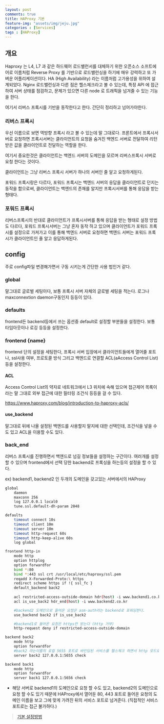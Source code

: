 ```yaml
---
layout: post
comments: true
title: HAProxy 기본
feature-img: "assets/img/jeju.jpg"
categories : [Services]
tags : [HAProxy]
---
```


## 개요

Haproxy 는 L4, L7 과 같은 하드웨어 로드밸런서를 대체하기 위한 오픈소스 소프트에어로 이름처럼 Reverse Proxy 를 기반으로 로드밸런싱을 하기에 매우 강력하고 또 가벼운 어플리케이션이다. HA (High Availability) 라는 이름처럼 고가용성을 위하여 설계되었다. Nginx 로드밸런싱과 다른 점은 헬스체크라고 볼 수 있는데, 특정 API 에 접근하여 서버 상태를 점검하고, 문제가 있으면 다른 node 로 트래픽을 넘겨줄 수 있는 기능을 한다.

여기서 리버스 프록시를 기반을 동작한다고 한다.
간단히 정리하고 넘어가야한다.

### 리버스 프록시

우선 이름으로 보면 역방향 프록시 라고 볼 수 있는데 말 그대로다. 프론트에서 프록시서버로 요청하면 프록시서버는 클라이언트의 요청을 숨겨진 백엔드 서버로 전달하여 리턴받은 값을 클라이언트로 전달하는 역할을 한다.

여기서 중요한것은 클라이언트는 백엔드 서버의 도메인을 모르며 리버스프록시 서버로 요청 한다는 것이다.

클라이언트는 그냥 리버스 프록시 서버가 하나의 서버인 줄 알고 요청하게된다.

포워드 프록시랑은 다르다, 포워드 프록시는 백엔드 서버의 응답을 클라이언트로 던지는 동작을 함으로써, 클라이언트는 백엔드의 존재를 알지만 프록시서버를 통해 응답을 받는 형태다.

### 포워드 프록시

리버스프록시의 반대로 클라이언트가 프록시서버를 통해 응답을 받는 형태로 설정 방법도 다르다, 포워드 프록시서버는 그냥 혼자 동작 하고 있으며 클라이언트가 포워드 프록시를 설정으로 가져가고 이를 통해 백엔드 서버로 요청하면 백엔드 서버는 포워드 프록시가 클라이언트인 줄 알고 응답하게된다.

## config

주로 config파일 변경해가면서 구동 시키는게 간단한 사용 법인거 같다.

### global

말그대로 글로벌 세팅이다, 보통 프록시 서버 자체의 글로벌 세팅을 적는다. 로그나 maxconnextion daemon구동인지 등등이 있다.

### defaults

frontend든 backend등에서 쓰는 옵션중 default로 설정할 부분들을 설정한다. 보통 타임아웃이나 로깅 등등을 설정한다.

### frontend {name}

frontend 단의 설정을 세팅한다, 프록시 서버 입장에서 클라이언트들에게 열어줄 포트나, ssl사용 여부, 프로토콜 방식 그리고 백엔드로 연결할 ACL(aAccess Control List) 등을 설정한다.

#### ACL

Access Control List의 약자로 네트워크에서 L3 위치에 속해 있으며 접근제어 목록이라는 말 그대로 외부 접근에 대한 필터링 조건식 등등을 걸 수 있다.

https://www.haproxy.com/blog/introduction-to-haproxy-acls/

#### use_backend

말그대로 뒤에 나올 설정된 백엔드를 사용할지 말지에 대한 선택인데, 조건식을 넣을 수도 있고 ACL을 이용할 수도 있다.

### back_end

리버스 프록시를 진행하면서 백엔드로 넘길 정보들을 설정하는 구간이다. 여러개를 설정할 수 있으며 frontend에서 선택 당한 backend로 프록싱을 하는등의 설정을 할 수 있다.


ex) backend1, backend2 인 두개의 도메인을 갖고있는 서버에서의 HAProxy
``` sh
global
    daemon
    maxconn 256
    log 127.0.0.1 local0
    tune.ssl.default-dh-param 2048

defaults
    timeout connect 10s
    timeout client 10m
    timeout server 10m
    timeout http-request 60s
    timeout http-keep-alive 60s
    log global

frontend http-in
    mode http
    option httplog
    option forwardfor
    bind *:80
    bind *:443 ssl crt /usr/local/etc/haproxy/ssl.pem
    reqadd X-Forwarded-Proto:\ https
    redirect scheme https if !{ ssl_fc }
    default_backend back2
    
    acl restricted-access-outside-domain hdr(host) -i www.backend1.co.kr
    acl is_use_back2 hdr_end(host) -i www.backend2.co.kr

    #backend2 도메인으로 들어온 요청은 asm-auth라는 backend로 포워딩한다.
    use_backend back2 if is_use_back2

    #backend1로 들어온 요청은 https만 받는다 (http 거부)
    http-request deny if restricted-access-outside-domain 

backend back2
    mode http
    option forwardfor
    #back2 라는이름의 로컬 5655 포트로 바인딩된 서비스를 헬스체크 하면서 http 모드로 포워딩하기위해 사용한다
    server back2 127.0.0.1:5655 check

backend back1
    mode http
    option forwardfor
    server back1 127.0.0.1:5656 check
```

- 해당 서버로 backend1의 도메인으로 요청 할 수도 있고, backend2의 도메인으로 요청 할 수도 있기 때문에 HAProxy에서 열어둔 80, 443 포트로 들어온 요청의 도메인 이름을 보고 그에 맞게 가려진 뒤의 서비스 포트로 넘겨준다. (직접적인 서비스포트로는 접근 불가하다.)

> [기본 설정방법](https://www.haproxy.com/blog/the-four-essential-sections-of-an-haproxy-configuration/)
